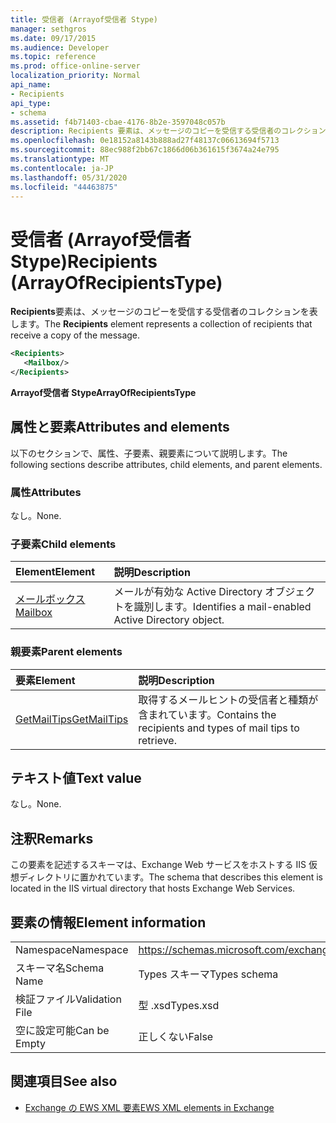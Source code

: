 ```yaml
---
title: 受信者 (Arrayof受信者 Stype)
manager: sethgros
ms.date: 09/17/2015
ms.audience: Developer
ms.topic: reference
ms.prod: office-online-server
localization_priority: Normal
api_name:
- Recipients
api_type:
- schema
ms.assetid: f4b71403-cbae-4176-8b2e-3597048c057b
description: Recipients 要素は、メッセージのコピーを受信する受信者のコレクションを表します。
ms.openlocfilehash: 0e18152a8143b888ad27f48137c06613694f5713
ms.sourcegitcommit: 88ec988f2bb67c1866d06b361615f3674a24e795
ms.translationtype: MT
ms.contentlocale: ja-JP
ms.lasthandoff: 05/31/2020
ms.locfileid: "44463875"
---
```

# <a name="recipients-arrayofrecipientstype"></a><span data-ttu-id="e8e84-103">受信者 (Arrayof受信者 Stype)</span><span class="sxs-lookup"><span data-stu-id="e8e84-103">Recipients (ArrayOfRecipientsType)</span></span>

<span data-ttu-id="e8e84-104">**Recipients**要素は、メッセージのコピーを受信する受信者のコレクションを表します。</span><span class="sxs-lookup"><span data-stu-id="e8e84-104">The **Recipients** element represents a collection of recipients that receive a copy of the message.</span></span> 
  
```XML
<Recipients>
   <Mailbox/>
</Recipients>
```

 <span data-ttu-id="e8e84-105">**Arrayof受信者 Stype**</span><span class="sxs-lookup"><span data-stu-id="e8e84-105">**ArrayOfRecipientsType**</span></span>
## <a name="attributes-and-elements"></a><span data-ttu-id="e8e84-106">属性と要素</span><span class="sxs-lookup"><span data-stu-id="e8e84-106">Attributes and elements</span></span>

<span data-ttu-id="e8e84-107">以下のセクションで、属性、子要素、親要素について説明します。</span><span class="sxs-lookup"><span data-stu-id="e8e84-107">The following sections describe attributes, child elements, and parent elements.</span></span>
  
### <a name="attributes"></a><span data-ttu-id="e8e84-108">属性</span><span class="sxs-lookup"><span data-stu-id="e8e84-108">Attributes</span></span>

<span data-ttu-id="e8e84-109">なし。</span><span class="sxs-lookup"><span data-stu-id="e8e84-109">None.</span></span>
  
### <a name="child-elements"></a><span data-ttu-id="e8e84-110">子要素</span><span class="sxs-lookup"><span data-stu-id="e8e84-110">Child elements</span></span>

|<span data-ttu-id="e8e84-111">**Element**</span><span class="sxs-lookup"><span data-stu-id="e8e84-111">**Element**</span></span>|<span data-ttu-id="e8e84-112">**説明**</span><span class="sxs-lookup"><span data-stu-id="e8e84-112">**Description**</span></span>|
|:-----|:-----|
|[<span data-ttu-id="e8e84-113">メールボックス</span><span class="sxs-lookup"><span data-stu-id="e8e84-113">Mailbox</span></span>](mailbox.md) <br/> |<span data-ttu-id="e8e84-114">メールが有効な Active Directory オブジェクトを識別します。</span><span class="sxs-lookup"><span data-stu-id="e8e84-114">Identifies a mail-enabled Active Directory object.</span></span>  <br/> |
   
### <a name="parent-elements"></a><span data-ttu-id="e8e84-115">親要素</span><span class="sxs-lookup"><span data-stu-id="e8e84-115">Parent elements</span></span>

|<span data-ttu-id="e8e84-116">**要素**</span><span class="sxs-lookup"><span data-stu-id="e8e84-116">**Element**</span></span>|<span data-ttu-id="e8e84-117">**説明**</span><span class="sxs-lookup"><span data-stu-id="e8e84-117">**Description**</span></span>|
|:-----|:-----|
|[<span data-ttu-id="e8e84-118">GetMailTips</span><span class="sxs-lookup"><span data-stu-id="e8e84-118">GetMailTips</span></span>](getmailtips.md) <br/> |<span data-ttu-id="e8e84-119">取得するメールヒントの受信者と種類が含まれています。</span><span class="sxs-lookup"><span data-stu-id="e8e84-119">Contains the recipients and types of mail tips to retrieve.</span></span>  <br/> |
   
## <a name="text-value"></a><span data-ttu-id="e8e84-120">テキスト値</span><span class="sxs-lookup"><span data-stu-id="e8e84-120">Text value</span></span>

<span data-ttu-id="e8e84-121">なし。</span><span class="sxs-lookup"><span data-stu-id="e8e84-121">None.</span></span>
  
## <a name="remarks"></a><span data-ttu-id="e8e84-122">注釈</span><span class="sxs-lookup"><span data-stu-id="e8e84-122">Remarks</span></span>

<span data-ttu-id="e8e84-123">この要素を記述するスキーマは、Exchange Web サービスをホストする IIS 仮想ディレクトリに置かれています。</span><span class="sxs-lookup"><span data-stu-id="e8e84-123">The schema that describes this element is located in the IIS virtual directory that hosts Exchange Web Services.</span></span>
  
## <a name="element-information"></a><span data-ttu-id="e8e84-124">要素の情報</span><span class="sxs-lookup"><span data-stu-id="e8e84-124">Element information</span></span>

|||
|:-----|:-----|
|<span data-ttu-id="e8e84-125">Namespace</span><span class="sxs-lookup"><span data-stu-id="e8e84-125">Namespace</span></span>  <br/> |https://schemas.microsoft.com/exchange/services/2006/types  <br/> |
|<span data-ttu-id="e8e84-126">スキーマ名</span><span class="sxs-lookup"><span data-stu-id="e8e84-126">Schema Name</span></span>  <br/> |<span data-ttu-id="e8e84-127">Types スキーマ</span><span class="sxs-lookup"><span data-stu-id="e8e84-127">Types schema</span></span>  <br/> |
|<span data-ttu-id="e8e84-128">検証ファイル</span><span class="sxs-lookup"><span data-stu-id="e8e84-128">Validation File</span></span>  <br/> |<span data-ttu-id="e8e84-129">型 .xsd</span><span class="sxs-lookup"><span data-stu-id="e8e84-129">Types.xsd</span></span>  <br/> |
|<span data-ttu-id="e8e84-130">空に設定可能</span><span class="sxs-lookup"><span data-stu-id="e8e84-130">Can be Empty</span></span>  <br/> |<span data-ttu-id="e8e84-131">正しくない</span><span class="sxs-lookup"><span data-stu-id="e8e84-131">False</span></span>  <br/> |
   
## <a name="see-also"></a><span data-ttu-id="e8e84-132">関連項目</span><span class="sxs-lookup"><span data-stu-id="e8e84-132">See also</span></span>



- [<span data-ttu-id="e8e84-133">Exchange の EWS XML 要素</span><span class="sxs-lookup"><span data-stu-id="e8e84-133">EWS XML elements in Exchange</span></span>](ews-xml-elements-in-exchange.md)

